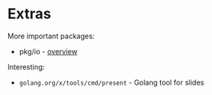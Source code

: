 # Extras

More important packages:

- pkg/io - [overview](https://github.com/golangpoland/meetup_golang_warsaw/blob/master/2019/2019_24_Meetup/pkg-io/pkg_io.pdf)

Interesting:

- `golang.org/x/tools/cmd/present` - Golang tool for slides
